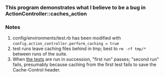 ### This program demonstrates what I believe to be a bug in ActionController::caches_action



### Notes
 
1. config/environments/test.rb has been modified with `config.action_controller.perform_caching = true`
2. test runs leave caching files behind in tmp; best to `rm -rf tmp/*` between runs of the suite.
3. When [the tests](https://github.com/armhold/caching-bug/blob/master/test/functional/main_controller_test.rb) are run in succession, "first run" passes; "second run" fails, presumably because caching from the first test fails to save the Cache-Control header.
